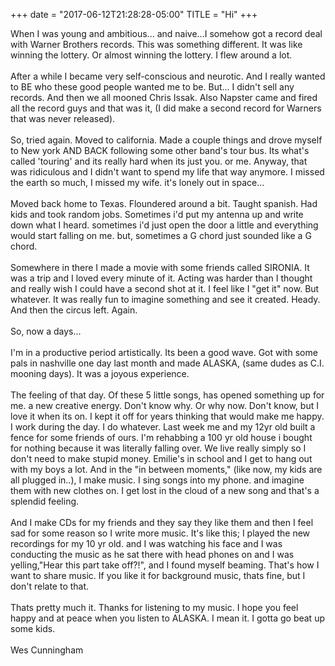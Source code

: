 +++
date = "2017-06-12T21:28:28-05:00"
TITLE = "Hi"
+++

When I was young and ambitious... and naive...<!--more-->I somehow got a record deal with Warner Brothers records. This was something different. It was like winning the lottery. Or almost winning the lottery. I flew around a lot.
<br><br>
After a while I became very self-conscious and neurotic. And I really wanted to BE who these good people wanted me to be. But... I didn't sell any records. And then we all mooned Chris Issak. Also Napster came and fired all the record guys and that was it, (I did make a second record for Warners that was never released).
<br><br>
So, tried again. Moved to california. Made a couple things and drove myself to New york AND BACK following some other band's tour bus. Its what's called 'touring' and its really hard when its just you. or me. Anyway, that was ridiculous and I didn't want to spend my life that way anymore. I missed the earth so much, I missed my wife. it's lonely out in space...
<br><br>
Moved back home to Texas. Floundered around a bit. Taught spanish. Had kids and took random jobs. Sometimes i'd put my antenna up and write down what I heard. sometimes i'd just open the door a little and everything would start falling on me. but, sometimes a G chord just sounded like a G chord. 
<br><br>
Somewhere in there I made a movie with some friends called SIRONIA. It was a trip and I loved every minute of it. Acting was harder than I thought and really wish I could have a second shot at it. I feel like I "get it" now. But whatever. It was really fun to imagine something and see it created. Heady. And then the circus left. Again.
<br><br>
So, now a days...
<br><br>
I'm in a productive period artistically. Its been a good wave. Got with some pals in nashville one day last month and made ALASKA, (same dudes as C.I. mooning days). It was a joyous experience. 
<br><br>
The feeling of that day. Of these 5 little songs, has opened something up for me. a new creative energy. Don't know why. Or why now. Don't know, but I love it when its on. I kept it off for years thinking that would make me happy.
I work during the day. I do whatever. Last week me and my 12yr old built a fence for some friends of ours. I'm rehabbing a 100 yr old house i bought for nothing because it was literally falling over. We live really simply so I don't need to make stupid money. Emilie's in school and I get to hang out with my boys a lot. And in the "in between moments," (like now, my kids are all plugged in..), I make music.
I sing songs into my phone. and imagine them with new clothes on. I get lost in the cloud of a new song and that's a splendid feeling.
<br><br> 
And I make CDs for my friends and they say they like them and then I feel sad for some reason so I write more music. It's like this; I played the new recordings for my 10 yr old. and I was watching his face and I was conducting the music as he sat there with head phones on and I was yelling,"Hear this part take off?!", and I found myself beaming. That's how I want to share music. If you like it for background music, thats fine, but I don't relate to that.
<br><br>
Thats pretty much it. Thanks for listening to my music. I hope you feel happy and at peace when you listen to ALASKA. I mean it. I gotta go beat up some kids.
<br><br> 
Wes Cunningham

